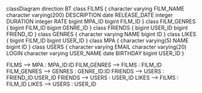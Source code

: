 classDiagram
direction BT
class FILMS {
   character varying FILM_NAME
   character varying(200) DESCRIPTION
   date RELEASE_DATE
   integer DURATION
   integer RATE
   bigint MPA_ID
   bigint FILM_ID
}
class FILM_GENRES {
   bigint FILM_ID
   bigint GENRE_ID
}
class FRIENDS {
   bigint USER_ID
   bigint FRIEND_ID
}
class GENRES {
   character varying NAME
   bigint ID
}
class LIKES {
   bigint FILM_ID
   bigint USER_ID
}
class MPA {
   character varying(5) NAME
   bigint ID
}
class USERS {
   character varying EMAIL
   character varying(20) LOGIN
   character varying USER_NAME
   date BIRTHDAY
   bigint USER_ID
}

FILMS  -->  MPA : MPA_ID:ID
FILM_GENRES  -->  FILMS : FILM_ID
FILM_GENRES  -->  GENRES : GENRE_ID:ID
FRIENDS  -->  USERS : FRIEND_ID:USER_ID
FRIENDS  -->  USERS : USER_ID
LIKES  -->  FILMS : FILM_ID
LIKES  -->  USERS : USER_ID
